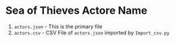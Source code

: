 # Sea of Thieves Actore Name





1. `actors.json` - This is the primary file
2. `actors.csv` - CSV File of `actors.json` imported by `Import_csv.py`



